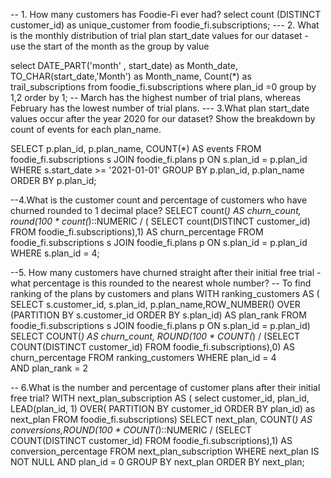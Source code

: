 -- 1. How many customers has Foodie-Fi ever had?
  select 
    count (DISTINCT customer_id) as unique_customer
  from foodie_fi.subscriptions;
--- 2. What is the monthly distribution of trial plan start_date values for our dataset - use the start of the month as the group by value

select 
  DATE_PART('month' , start_date) as Month_date,
  TO_CHAR(start_date,'Month') as Month_name,
  Count(*) as trail_subscriptions
from foodie_fi.subscriptions
where plan_id =0
group by 1,2
order by 1;
-- March has the highest number of trial plans, whereas February has the lowest number of trial plans.
--- 3.What plan start_date values occur after the year 2020 for our dataset? Show the breakdown by count of events for each plan_name.

SELECT 
  p.plan_id,
  p.plan_name,
  COUNT(*) AS events
FROM foodie_fi.subscriptions s
JOIN foodie_fi.plans p
  ON s.plan_id = p.plan_id
WHERE s.start_date >= '2021-01-01'
GROUP BY p.plan_id, p.plan_name
ORDER BY p.plan_id;

--4.What is the customer count and percentage of customers who have churned rounded to 1 decimal place?
SELECT count(*) AS churn_count,
round(100 * count(*)::NUMERIC / (
    SELECT count(DISTINCT customer_id) 
    FROM foodie_fi.subscriptions),1) AS churn_percentage
FROM foodie_fi.subscriptions s
JOIN foodie_fi.plans p
  ON s.plan_id = p.plan_id
WHERE s.plan_id = 4;

--5. How many customers have churned straight after their initial free trial - what percentage is this rounded to the nearest whole number?
-- To find ranking of the plans by customers and plans
WITH ranking_customers AS (
SELECT  s.customer_id, s.plan_id, p.plan_name,ROW_NUMBER() OVER (PARTITION BY s.customer_id  ORDER BY s.plan_id) AS plan_rank 
FROM foodie_fi.subscriptions s
JOIN foodie_fi.plans p
  ON s.plan_id = p.plan_id)
SELECT 
  COUNT(*) AS churn_count, ROUND(100 * COUNT(*) / (SELECT COUNT(DISTINCT customer_id)  FROM foodie_fi.subscriptions),0) AS churn_percentage
FROM ranking_customers
WHERE plan_id = 4  
AND plan_rank = 2  

-- 6.What is the number and percentage of customer plans after their initial free trial?
WITH next_plan_subscription AS (
select  customer_id,  plan_id, LEAD(plan_id, 1) OVER( PARTITION BY customer_id ORDER BY plan_id) as next_plan
FROM foodie_fi.subscriptions)
SELECT next_plan, COUNT(*) AS conversions,ROUND(100 * COUNT(*)::NUMERIC / (SELECT COUNT(DISTINCT customer_id) FROM foodie_fi.subscriptions),1) AS conversion_percentage
FROM next_plan_subscription
WHERE next_plan IS NOT NULL 
AND plan_id = 0
GROUP BY next_plan
ORDER BY next_plan;
